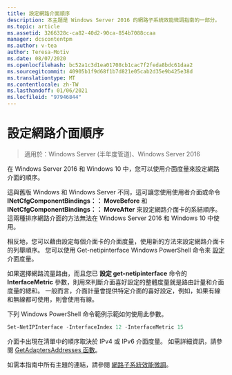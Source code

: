 ```yaml
---
title: 設定網路介面順序
description: 本主題是 Windows Server 2016 的網路子系統效能微調指南的一部分。
ms.topic: article
ms.assetid: 3266328c-ca82-40d2-90ca-854b7088ccaa
manager: dcscontentpm
ms.author: v-tea
author: Teresa-Motiv
ms.date: 08/07/2020
ms.openlocfilehash: bc52a1c3d1ea01708cb1cac7f2feda8bdc61daa2
ms.sourcegitcommit: 40905b1f9d68f1b7d821e05cab2d35e9b425e38d
ms.translationtype: MT
ms.contentlocale: zh-TW
ms.lasthandoff: 01/06/2021
ms.locfileid: "97946844"
---
```

# <a name="configure-the-order-of-network-interfaces"></a>設定網路介面順序

>適用於：Windows Server (半年度管道)、Windows Server 2016

在 Windows Server 2016 和 Windows 10 中，您可以使用介面度量來設定網路介面的順序。

這與舊版 Windows 和 Windows Server 不同，這可讓您使用使用者介面或命令 **INetCfgComponentBindings：： MoveBefore** 和 **INetCfgComponentBindings：： MoveAfter** 來設定網路介面卡的系結順序。 這兩種排序網路介面的方法無法在 Windows Server 2016 和 Windows 10 中使用。

相反地，您可以藉由設定每個介面卡的介面度量，使用新的方法來設定網路介面卡的列舉順序。 您可以使用 Get-netipinterface Windows PowerShell 命令來 [設定](/powershell/module/nettcpip/set-netipinterface) 介面度量。

如果選擇網路流量路由，而且您已 **設定 get-netipinterface** 命令的 **InterfaceMetric** 參數，則用來判斷介面喜好設定的整體度量就是路由計量和介面度量的總和。 一般而言，介面計量會提供特定介面的喜好設定，例如，如果有線和無線都可使用，則會使用有線。

下列 Windows PowerShell 命令範例示範如何使用此參數。

```powershell
Set-NetIPInterface -InterfaceIndex 12 -InterfaceMetric 15
```

介面卡出現在清單中的順序取決於 IPv4 或 IPv6 介面度量。  如需詳細資訊，請參閱 [GetAdaptersAddresses 函數](/windows/win32/api/iphlpapi/nf-iphlpapi-getadaptersaddresses?f=255&MSPPError=-2147217396)。

如需本指南中所有主題的連結，請參閱 [網路子系統效能微調](net-sub-performance-top.md)。